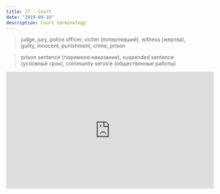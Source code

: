 ```yaml
---
title: 27 - Court
date: "2019-09-10"
description: Court terminology
---
```


> judge, jury, police officer, victim (потерпевший), withess (жертва), guilty, innocent, punishment, crime, prison

> prison sentence (тюремное наказание), suspended sentence (условный срок), community service (общественные работы)

<iframe width="560" height="315" src="https://www.youtube.com/embed/ayjKTL5hNGc" frameborder="0" allow="accelerometer; autoplay; encrypted-media; gyroscope; picture-in-picture" allowfullscreen></iframe>